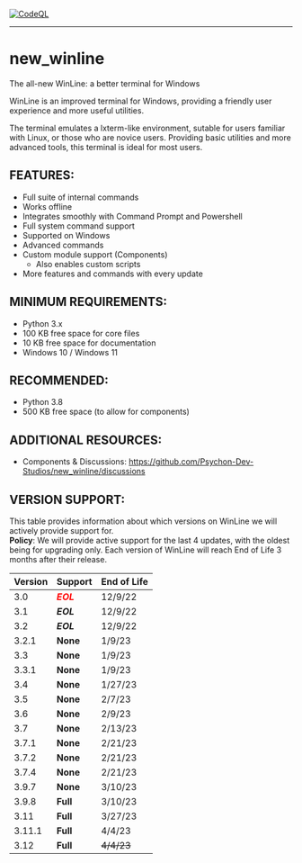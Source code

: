 [![CodeQL](https://github.com/Psychon-Dev-Studios/new_winline/actions/workflows/codeql-analysis.yml/badge.svg)](https://github.com/Psychon-Dev-Studios/new_winline/actions/workflows/codeql-analysis.yml)

***

# new_winline
The all-new WinLine: a better terminal for Windows

WinLine is an improved terminal for Windows, providing a friendly user experience and more useful utilities.

The terminal emulates a lxterm-like environment, sutable for users familiar with Linux, or those who are novice users. Providing basic utilities and more advanced tools, this terminal is ideal for most users.

## FEATURES:
* Full suite of internal commands
* Works offline
* Integrates smoothly with Command Prompt and Powershell
* Full system command support
* Supported on Windows
* Advanced commands
* Custom module support (Components)
  * Also enables custom scripts
* More features and commands with every update

## MINIMUM REQUIREMENTS:
* Python 3.x
* 100 KB free space for core files
* 10 KB free space for documentation
* Windows 10 / Windows 11

## RECOMMENDED:
* Python 3.8
* 500 KB free space (to allow for components)

## ADDITIONAL RESOURCES:
* Components & Discussions: https://github.com/Psychon-Dev-Studios/new_winline/discussions

## VERSION SUPPORT:
This table provides information about which versions on WinLine we will actively provide support for.\
**Policy**: We will provide active support for the last 4 updates, with the oldest being for upgrading only. Each version of WinLine will reach End of Life 3 months after their release.

|Version|Support|End of Life|
|-------|-------|-------|
|3.0|***<span style="color:red">EOL</span>***|12/9/22|
|3.1|***EOL***|12/9/22|
|3.2|***EOL***|12/9/22|
|3.2.1|**None**|1/9/23|
|3.3|**None**|1/9/23|
|3.3.1|**None**|1/9/23|
|3.4|**None**|1/27/23|
|3.5|**None**|2/7/23|
|3.6|**None**|2/9/23|
|3.7|**None**|2/13/23|
|3.7.1|**None**|2/21/23|
|3.7.2|**None**|2/21/23|
|3.7.4|**None**|2/21/23|
|3.9.7|**None**|3/10/23|
|3.9.8|**Full**|3/10/23|
|3.11|**Full**|3/27/23|
|3.11.1|**Full**|4/4/23|
|3.12|**Full**|~~4/4/23~~|
